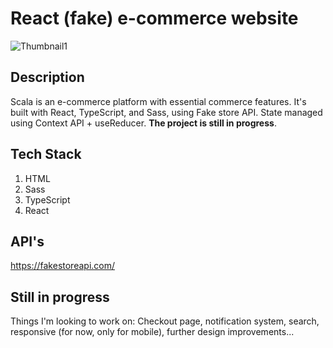 
# React (fake) e-commerce website 
![Thumbnail1](assets/preview.png)

## Description
Scala is an e-commerce platform with essential commerce features. It's built with React, TypeScript, and Sass, using Fake store API. State managed using Context API + useReducer. **The project is still in progress**.

## Tech Stack
1. HTML
2. Sass
3. TypeScript
4. React

## API's
https://fakestoreapi.com/

## Still in progress
Things I'm looking to work on: Checkout page, notification system, search, responsive (for now, only for mobile), further design improvements...